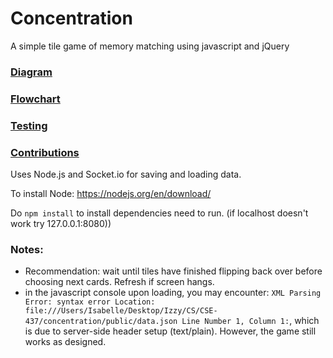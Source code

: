 # Concentration

A simple tile game of memory matching using javascript and jQuery

### [Diagram](https://drive.google.com/file/d/1valQta_rRlOS94C17chCRy7RW0cmHQpe/view?usp=sharing')
### [Flowchart](https://drive.google.com/file/d/17wuUPiKCjAFG5C2kMf1e--yFHcM8ZdcQ/view?usp=sharing)

### [Testing](https://docs.google.com/document/d/1A9Qt6aqgksdqASCX_gNS6axERrmzyl9JKqZ_5Hgf5vQ/edit?usp=sharing)
### [Contributions](https://docs.google.com/document/d/1PmVdeiURKGYZbiNznpb_jZ6RHcpY403ZFr_gCa9jRdE/edit?usp=sharing)


Uses Node.js and Socket.io for saving and loading data.

To install Node:
https://nodejs.org/en/download/

Do `npm install` to install dependencies need to run.
(if localhost doesn't work try 127.0.0.1:8080))

### Notes:
- Recommendation: wait until tiles have finished flipping back over before choosing next cards. Refresh if screen hangs.
- in the javascript console upon loading, you may encounter:
`XML Parsing Error: syntax error
Location: file:///Users/Isabelle/Desktop/Izzy/CS/CSE-437/concentration/public/data.json
Line Number 1, Column 1:`, which is due to server-side header setup (text/plain). However, the game still works as designed.
